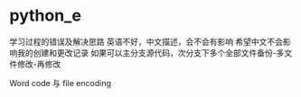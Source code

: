# python_e
学习过程的错误及解决思路
英语不好，中文描述，会不会有影响
希望中文不会影响我的创建和更改记录
如果可以主分支源代码，次分支下多个全部文件备份-多文件修改-再修改

Word code 与 file encoding
